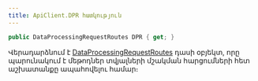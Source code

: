 ```yaml
---
title: ApiClient.DPR հատկություն
---
```


```c#
public DataProcessingRequestRoutes DPR { get; }
```

Վերադարձնում է [DataProcessingRequestRoutes](../../routes/DataProcessingRequestRoutes.md) դասի օբյեկտ, որը պարունակում է մեթոդներ տվյալների մշակման հարցումների հետ աշխատանքը ապահովելու համար։
